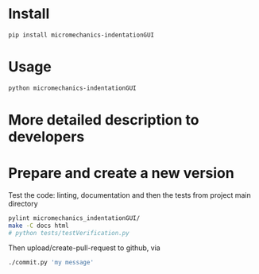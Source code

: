 # Install
``` bash
pip install micromechanics-indentationGUI
```
# Usage
``` bash
python micromechanics-indentationGUI
``` 

# More detailed description to developers

# Prepare and create a new version
Test the code: linting, documentation and then the tests from project main directory
``` bash
pylint micromechanics_indentationGUI/
make -C docs html
# python tests/testVerification.py
```

Then upload/create-pull-request to github, via
``` bash
./commit.py 'my message'
```
